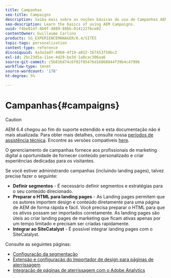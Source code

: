 ```yaml
---
title: Campanhas
seo-title: Campaigns
description: Saiba mais sobre as noções básicas do uso de Campanhas AEM.
seo-description: Learn the basics of using AEM Campaigns.
uuid: f4be814f-8b0f-4089-88bb-0141227bce02
contentOwner: Guillaume Carlino
products: SG_EXPERIENCEMANAGER/6.4/SITES
topic-tags: personalization
content-type: reference
discoiquuid: 4a3a2ad7-40b0-4f19-a012-167453f58bc2
exl-id: 2bc23d5a-11ee-4d29-be3d-1a8cac306aa6
source-git-commit: c5b816d74c6f02f85476d16868844f39b4c47996
workflow-type: tm+mt
source-wordcount: '178'
ht-degree: 5%

---
```


# Campanhas{#campaigns}

>[!CAUTION]
>
>AEM 6.4 chegou ao fim do suporte estendido e esta documentação não é mais atualizada. Para obter mais detalhes, consulte nossa [períodos de assistência técnica](https://helpx.adobe.com/br/support/programs/eol-matrix.html). Encontre as versões compatíveis [here](https://experienceleague.adobe.com/docs/).

O gerenciamento de campanhas fornece aos profissionais de marketing digital a oportunidade de fornecer conteúdo personalizado e criar experiências dedicadas para os visitantes.

Se você estiver administrando campanhas (incluindo landing pages), talvez precise fazer o seguinte:

* **Definir segmentos** - É necessário definir segmentos e estratégias para o seu conteúdo direcionado.
* **Preparar o HTML para landing pages** - As Landing pages permitem que os autores importem design e conteúdo diretamente para uma página de AEM de forma rápida e fácil. Você precisa preparar o HTML para que os ativos possam ser importados corretamente. As landing pages são úteis ao criar landing pages de marketing que ficam ativas apenas por um tempo limitado e precisam ser criadas rapidamente.
* **Integrar ao SiteCatalyst** - É possível integrar landing pages com o SiteCatalyst.

Consulte as seguintes páginas:

* [Configuração da segmentação](/help/sites-administering/campaign-segmentation.md)
* [Extensão e configuração do Importador de design para páginas de aterrissagem](/help/sites-administering/extending-the-design-importer-for-landingpages.md)
* [Integração de páginas de aterrissagem com o Adobe Analytics](/help/sites-administering/integrating-landing-pages-with-adobe-analytics.md)

